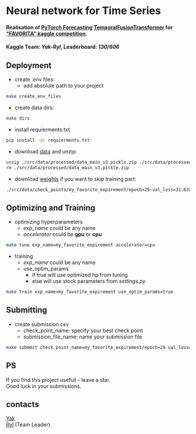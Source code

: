 # Neural network for Time Series

#### Realisation of [PyTorch Forecasting](https://pytorch-forecasting.readthedocs.io/en/stable/index.html) [TemporalFusionTransformer](https://pytorch-forecasting.readthedocs.io/en/stable/api/pytorch_forecasting.models.temporal_fusion_transformer.TemporalFusionTransformer.html) for ["FAVORITA" kaggle competition](https://www.kaggle.com/competitions/store-sales-time-series-forecasting/data?select=train.csv).

#### Kaggle Team: _Yak-Ryl_, Leaderboard: _130/606_

## Deployment
- create .env files:
  - add absolute path to your project
```bash
make create_env_files
```
- create data dirs:
```bash
make dirs
```
- install requierments.txt
```bash
pip install -qr requierments.txt
```
- download [data](https://drive.google.com/file/d/1kz4sW2bhi2Nc6Ys2_TIJFznevr8SlfD-/view?usp=sharing) and unzip: 
```bash
unzip ./src/data/processed/data_main_v3.pickle.zip ./src/data/processed/data_main_v3.pickle
rm ./src/data/processed/data_main_v3.pickle.zip
```
- download [weights](https://drive.google.com/file/d/1JaTSm2hwcx7jF2saiNGucgD6uwMC0sgz/view?usp=sharing) if you want to skip training part: 
```bash
./src/data/check_points/my_favorite_expirement/epoch=29-val_loss=31.6326.ckpt
```

## Optimizing and Training

- optimizing hyperparameters
  - _exp_name_ could be any name 
  - _accelerator_ could be **gpu** or **cpu**
```bash
make tune exp_name=my_favorite_expirement accelerator=cpu   
```
- training
  - _exp_name_ could be any name
  - use_optim_params
    - if true will use optimized hp from tuning
    - else will use stock parameters from _settings.py_
```bash
make train exp_name=my_favorite_expirement use_optim_params=true       
```

## Submitting

- create submission.csv
  - check_point_name: specify your best check point
  - submission_file_name: name your submission file
```bash
make submmit check_point_name=my_favorite_expirement/epoch=29-val_loss=31.6326.ckpt submission_file_name=submission.csv         
```

## PS
If you find this project usefull - leave a star. \
Good luck in your submissions.

## contacts
[Yak](https://www.kaggle.com/badasper) \
[Ryl](https://www.kaggle.com/alexeyrylov) (Team Leader)
